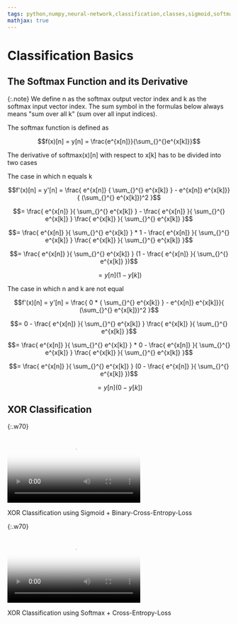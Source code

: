 ```yaml
---
tags: python,numpy,neural-network,classification,classes,sigmoid,softmax,XOR Classification
mathjax: true
---
```

# Classification Basics

## The Softmax Function and its Derivative

{:.note}
We define n as the softmax output vector index and k as the softmax input vector index.
The sum symbol in the formulas below always means "sum over all k" (sum over all input indices).

The softmax function is defined as

$$f(x)[n] = y[n] = \frac{e^{x[n]}}{\sum_{}^{}e^{x[k]}}$$

The derivative of softmax(x)[n] with respect to x[k] has to be divided into two cases

The case in which n equals k

$$f'(x)[n] = y'[n] = \frac{ e^{x[n]} { \sum_{}^{} e^{x[k]} } - e^{x[n]} e^{x[k]}}{ (\sum_{}^{} e^{x[k]})^2 }$$

$$= \frac{ e^{x[n]} }{ \sum_{}^{} e^{x[k]} } - \frac{ e^{x[n]} }{ \sum_{}^{} e^{x[k]} } \frac{ e^{x[k]} }{ \sum_{}^{} e^{x[k]} }$$

$$= \frac{ e^{x[n]} }{ \sum_{}^{} e^{x[k]} } * 1 - \frac{ e^{x[n]} }{ \sum_{}^{} e^{x[k]} } \frac{ e^{x[k]} }{ \sum_{}^{} e^{x[k]} }$$

$$= \frac{ e^{x[n]} }{ \sum_{}^{} e^{x[k]} } (1 - \frac{ e^{x[n]} }{ \sum_{}^{} e^{x[k]} })$$

$$= y[n] (1 - y[k])$$

The case in which n and k are not equal

$$f'(x)[n] = y'[n] = \frac{ 0 * { \sum_{}^{} e^{x[k]} } - e^{x[n]} e^{x[k]}}{ (\sum_{}^{} e^{x[k]})^2 }$$

$$= 0 - \frac{ e^{x[n]} }{ \sum_{}^{} e^{x[k]} } \frac{ e^{x[k]} }{ \sum_{}^{} e^{x[k]} }$$

$$= \frac{ e^{x[n]} }{ \sum_{}^{} e^{x[k]} } * 0  - \frac{ e^{x[n]} }{ \sum_{}^{} e^{x[k]} } \frac{ e^{x[k]} }{ \sum_{}^{} e^{x[k]} }$$

$$= \frac{ e^{x[n]} }{ \sum_{}^{} e^{x[k]} } (0 - \frac{ e^{x[n]} }{ \sum_{}^{} e^{x[k]} })$$

$$= y[n] (0 - y[k])$$

## XOR Classification

{:.w70}
<div class="video">
<video controls poster="assets/videos/xor_binary_classifier.png">
  <source src="assets/videos/xor_binary_classifier.webm" type="video/webm">
  <source src="assets/videos/xor_binary_classifier.ogv" type="video/ogg">
  <source src="assets/videos/xor_binary_classifier.mp4" type="video/mp4">
</video>
<p>XOR Classification using Sigmoid + Binary-Cross-Entropy-Loss</p>
</div>

{:.w70}
<div class="video">
<video controls poster="assets/videos/xor_two_classes.png">
  <source src="assets/videos/xor_two_classes.webm" type="video/webm">
  <source src="assets/videos/xor_two_classes.ogv" type="video/ogg">
  <source src="assets/videos/xor_two_classes.mp4" type="video/mp4">
</video>
<p>XOR Classification using Softmax + Cross-Entropy-Loss</p>
</div>

